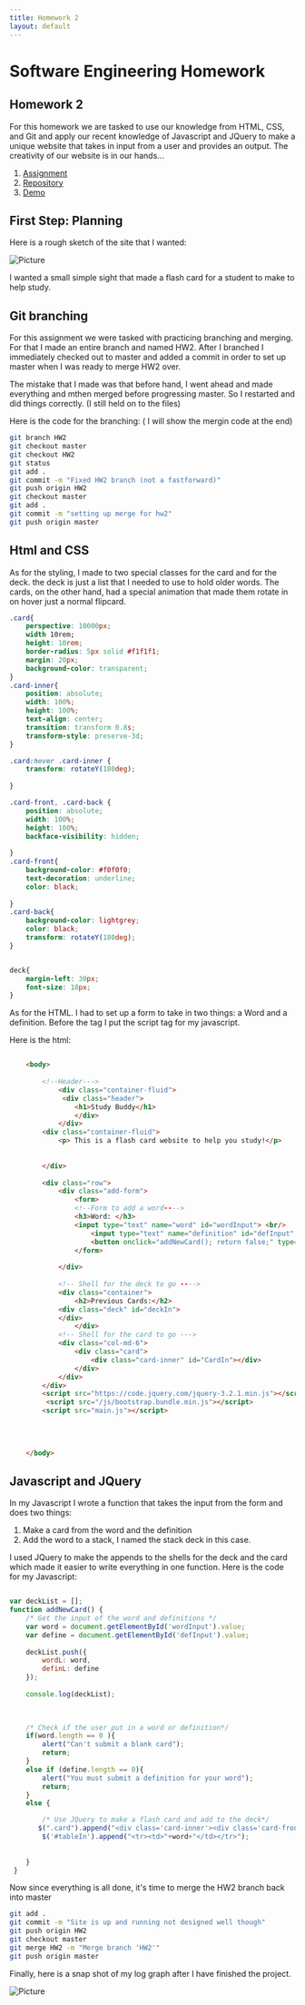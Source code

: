 ```yaml
---
title: Homework 2
layout: default
---
```


# Software Engineering Homework


## Homework 2

For this homework we are tasked to use our knowledge from HTML, CSS, and Git and apply our recent knowledge of Javascript and JQuery to make a unique website that takes in input from a user and provides an output. The creativity of our website is in our hands...

1. [Assignment](http://www.wou.edu/~morses/classes/cs46x/assignments/HW2.html)
2. [Repository](https://github.com/ABergman7/ABergman7.github.io/tree/master/HW2)
3. [Demo](/index.html)

## First Step: Planning
Here is a rough sketch of the site that I wanted:

![Picture](Idea_Pictures/IMG_0338.jpg)

I wanted a small simple sight that made a flash card for a student to make to help study.

## Git branching
For this assignment we were tasked with practicing branching and merging. For that I made an entire branch and named HW2. After I branched I immediately checked out to master and added a commit in order to set up master when I was ready to merge HW2 over.

The mistake that I made was that before hand, I went ahead and made everything and mthen merged before progressing master. So I restarted and did things correctly. (I still held on to the files)

Here is the code for the branching: ( I will show the mergin code at the end)

```bash
git branch HW2
git checkout master
git checkout HW2
git status 
git add . 
git commit -m "Fixed HW2 branch (not a fastforward)"
git push origin HW2
git checkout master
git add .
git commit -m "setting up merge for hw2"
git push origin master


```


## Html and CSS

As for the styling, I made to two special classes for the card and for the deck.
the deck is just a list that I needed to use to hold older words. The cards, on the other hand, had a special animation that made them rotate in on hover just a normal flipcard.
```css
.card{
    perspective: 10000px;
    width 10rem;
    height: 10rem;
    border-radius: 5px solid #f1f1f1;
    margin: 20px;
    background-color: transparent;
}
.card-inner{
    position: absolute;
    width: 100%;
    height: 100%;
    text-align: center;
    transition: transform 0.8s;
    transform-style: preserve-3d;
}

.card:hover .card-inner {
    transform: rotateY(180deg);
    
}

.card-front, .card-back {
    position: absolute;
    width: 100%;
    height: 100%;
    backface-visibility: hidden;
    
}
.card-front{
    background-color: #f0f0f0;
    text-decoration: underline;
    color: black;
        
}
.card-back{
    background-color: lightgrey;
    color: black;
    transform: rotateY(180deg);
}


deck{
    margin-left: 30px;
    font-size: 18px;
}

```

As for the HTML. I had to set up a form to take in two things: a Word and a definition. Before the </body> tag I put the script tag for my javascript.

Here is the html:
```html

    <body>
        
        <!--Header--->
            <div class="container-fluid">
             <div class="header">
                <h1>Study Buddy</h1>
                </div>
            </div>
        <div class="container-fluid">
            <p> This is a flash card website to help you study!</p>
        
        
        </div>
        
        <div class="row">
            <div class="add-form">
                <form>
                <!--Form to add a word---->
                <h3>Word: </h3>
                <input type="text" name="word" id="wordInput"> <br/>                 <h3> Definition: </h3>
                    <input type="text" name="definition" id="defInput" style="width: 500px; height: 200px"><br/>
                    <button onclick="addNewCard(); return false;" type="submit" class="btn btn-primary">Submit</button>
                </form>
                
            </div> 
           
            <!-- Shell for the deck to go ---->
            <div class="container">
                <h2>Previous Cards:</h2>
            <div class="deck" id="deckIn">   
            </div>
                </div>
            <!-- Shell for the card to go --->
            <div class="col-md-6">
                <div class="card">
                    <div class="card-inner" id="CardIn"></div>
                </div>
            </div>
        </div>
        <script src="https://code.jquery.com/jquery-3.2.1.min.js"></script>
         <script src="/js/bootstrap.bundle.min.js"></script>
        <script src="main.js"></script>
       
       
    
        
    </body>

```
## Javascript and JQuery

In my Javascript I wrote a function that takes the input from the form and does two things:

1. Make a card from the word and the definition
2. Add the word to a stack, I named the stack deck in this case.


I used JQuery to make the appends to the shells for the deck and the card which made it easier to write everything in one function. Here is the code for my Javascript:

```js

var deckList = [];
function addNewCard() {
    /* Get the input of the word and definitions */
    var word = document.getElementById('wordInput').value;
    var define = document.getElementById('defInput').value;
    
    deckList.push({
        wordL: word,
        definL: define
    });
    
    console.log(deckList);
    

    
    /* Check if the user put in a word or definition*/    
    if(word.length == 0 ){
        alert("Can't submit a blank card");
        return;
    }
    else if (define.length == 0){
        alert("You must submit a definition for your word");
        return;
    }
    else {

        /* Use JQuery to make a flash card and add to the deck*/
       $(".card").append("<div class='card-inner'><div class='card-front'><h1>"+word+"</h1></div><div class='card-back'><h2>"+define+"</h2></div></div>");
        $('#tableIn').append("<tr><td>"+word+"</td></tr>");
        
        
    }
 }


```

Now since everything is all done, it's time to merge the HW2 branch back into master

```bash
git add .
git commit -m "Site is up and running not designed well though"
git push origin HW2
git checkout master
git merge HW2 -m "Merge branch 'HW2'" 
git push origin master
```

Finally, here is a snap shot of my log graph after I have finished the project.

![Picture](Idea_Pictures/Capture.PNG)

